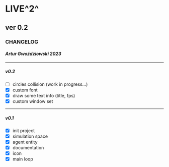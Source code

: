 
# LIVE^2^

## ver 0.2

### CHANGELOG

#### _Artur Gwoździowski 2023_

* * *

##### v0.2

- [ ] circles collision (work in progress...)
- [x] custom font
- [x] draw some text info (title, fps)
- [x] custom window set

* * *

##### v0.1

- [x] init project
- [x] simulation space
- [x] agent entity
- [x] documentation
- [x] icon
- [x] main loop
